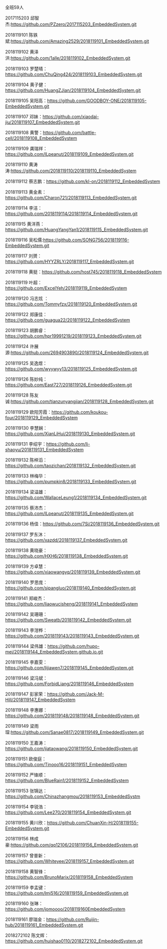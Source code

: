 全班59人

2017115203 邱智杰:https://github.com/PZzero/2017115203_EmbeddedSystem.git 

2018119101 陈铁斌:https://github.com/Amazing2529/2018119101_EmbeddedSystem.git 

2018119102 黄泽洪:https://github.com/1alle/2018119102_EmbeddedSystem.git 

2018119103 罗楚晴：https://github.com/ChuQing424/2018119103_EmbeddedSystem.git 

2018119104 黄子健：https://github.com/HuangZJian/2018119104_EmbeddedSystem.git 

2018119105 吴阳高：https://github.com/GOODBOY-ONE/2018119105-EmbeddedSystem.git 

2018119107 邓妹：https://github.com/xiaodai-jiu/2018119107_EmbeddedSystem.git 

2018119108 黄警：https://github.com/battle-cell/2018119108_EmbeddedSystem 

2018119109 龚瑞祥：https://github.com/ILpeanut/2018119109_EmbeddedSystem.git

2018119110 黄涛涛:https://github.com/2018119110/2018119110_EmbeddedSystem

2018119112 蔡志鹏：https://github.com/kl-on/2018119112_EmbeddedSystem

2018119113 黄金素：https://github.com/Charon721/2018119113_EmbeddedSystem.git

2018119114 李洁：https://github.com/2018119114/2018119114_EmbeddedSystem.git

201811915 黄洋燕：https://github.com/HuangYangYan1/2018119115_EmbeddedSystem.git

2018119116 吴松儒:https://github.com/SONG756/2018119116-EmbeddedSystem.git

2018119117 刘赟：https://github.com/HYYZRLY/2018119117_EmbeddedSystem.git

2018119118 黄挺：https://github.com/host745/2018119118_EmbeddedSystem

2018119119 叶超：https://github.com/ExcelYeh/2018119119_EmbeddedSystem

2018119120 冯志炫 ：https://github.com/Tommyfzx/2018119120_EmbeddedSystem.git

2018119122 郑康佳：https://github.com/guagua22/2018119122_EmbeddedSystem

2018119123 胡鹏睿：https://github.com/hpr19991219/2018119123_EmbeddedSystem.git

2018119124 许展源:https://github.com/2694903890/2018119124_EmbeddedSystem.git

2018119125 吴逸煜：https://github.com/wyywyy13/2018119125_EmbeddedSystem.git

2018119126 陈妙纯：https://github.com/East727/2018119126_EmbeddedSystem.git

2018119128 陈友诚:https://github.com/tianzunyangjian/2018119128_EmbeddedSystem.git

2018119129 欧阳芳霞：https://github.com/koukou-four/2018119129_EmbeddedSystem

2018119130 李慧娴：https://github.com/XianLiHui/2018119130_EmbeddedSystem.git

2018119131 李绍宇：https://github.com/li-shaoyu/2018119131_EmbeddedSystem

2018119132 陈梓滔：https://github.com/taozichan/2018119132_EmbeddedSystem.git

2018119133 林梅华：https://github.com/pumpkin8/2018119133_EmbeddedSystem.git

2018119134 梁溢雄：https://github.com/WallaceLeung1/2018119134_EmbeddedSystem.git

2018119135 蔡沛杰：https://github.com/ILpeanut/2018119135_EmbeddedSystem.git

2018119136 杨佳：https://github.com/7Si/2018119136_EmbeddedSystem.git

2018119137 罗东沐：https://github.com/xazdd/2018119137_EmbeddedSystem.git

2018119138 黄晓豪：https://github.com/HXH6/2018119138_EmbeddedSystem.git

2018119139 方卓慧：https://github.com/xiaowangyq/2018119139_EmbeddedSystem.git

2018119140 罗思庞：https://github.com/sipangluo/2018119140_EmbeddedSystem.git

2018119141 郑峻杰：https://github.com/liaowucisheng/2018119141_EmbeddedSystem

2018119142 吴珊珊：https://github.com/Sweatb/2018119142_EmbeddedSystem.git

2018119143 李泔桦：https://github.com/2018119143/2018119143_EmbeddedSystem.git

2018119144 梁伟雄：https://github.com/hupo-mei/2018119144_EmbeddedSystem.github.io.git

2018119145 李嘉雯：https://github.com/lijiawen7/2018119145_EmbeddedSystem.git

2018119146 梁冯斌：https://github.com/ForbidLiang/2018119146_EmbeddedSystem

2018119147 彭家荣：https://github.com/Jack-M-Hill/2018119147_EmbeddedSystem

2018119148 李惠娜：https://github.com/2018119148/2018119148_EmbeddedSystem.git

2018119149 梁雨琛:https://github.com/Sanae0817/2018119149_EmbeddedSystem.git

2018119150 王嘉涛：https://github.com/jiataowang/2018119150_EmbeddedSystem.git

2018119151 欧俊庭：https://github.com/Tinooo16/2018119151_EmbeddedSystem

2018119152 严锋顺：https://github.com/BlueRain1/2018119152_EmbeddedSystem

2018119153 张锦达：https://github.com/Chinazhangmou/2018119153_EmbeddedSystm

2018119154 李锐浩：https://github.com/Lee270/2018119154_EmbeddedSystem.git

2018119155 黄川欣：https://github.com/ChuanXin-H/2018119155-EmbeddedSystem.git

2018119156 林成豪:https://github.com/qq12106/2018119156_EmbeddedSystem.git

2018119157 曾普新：https://github.com/Whiteyee/2018119157_EmbeddedSystem.git

2018119158 黄智锋：https://github.com/BrunoMarix/2018119158_EmbeddedSystem

2018119159 李孟键：https://github.com/lmj516/2018119159_EmbeddedSystem.git

2018119160 张琳：https://github.com/jomoooo/2018119160EmbeddedSystem

2018119161 廖瑞金：https://github.com/Ruijin-hub/2018119161_EmbeddedSystem.git

2018272102 陈文辉：https://github.com/huishao0110/2018272102_EmbeddedSystem.git




